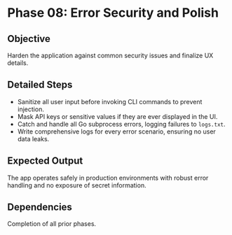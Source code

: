 # Phase 08: Error Security and Polish

## Objective
Harden the application against common security issues and finalize UX details.

## Detailed Steps
- Sanitize all user input before invoking CLI commands to prevent injection.
- Mask API keys or sensitive values if they are ever displayed in the UI.
- Catch and handle all Go subprocess errors, logging failures to `logs.txt`.
- Write comprehensive logs for every error scenario, ensuring no user data leaks.

## Expected Output
The app operates safely in production environments with robust error handling and no exposure of secret information.

## Dependencies
Completion of all prior phases.
